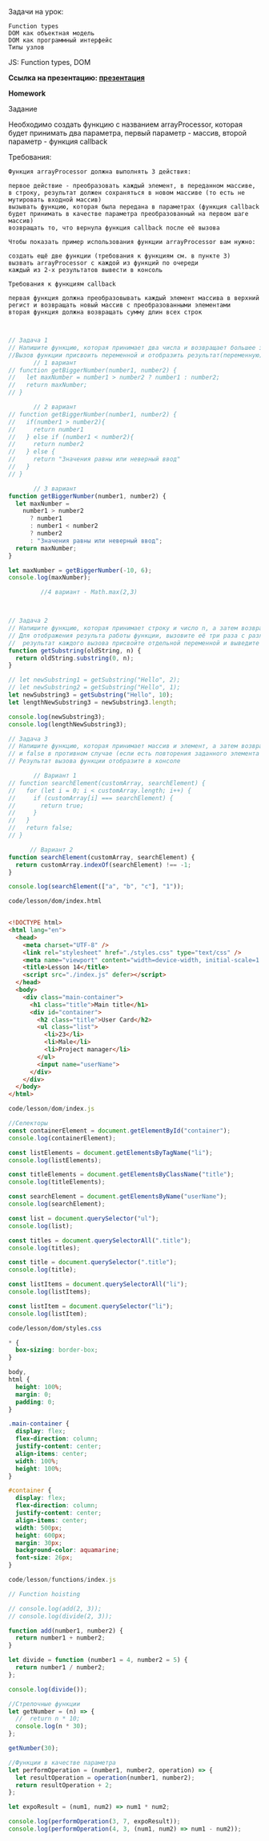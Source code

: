 


Задачи на урок:

    Function types
    DOM как объектная модель
    DOM как программный интерфейс
    Типы узлов

JS: Function types, DOM

**Ссылка на презентацию: [презентация](https://github.com/ait-tr/cohort37.1/blob/main/front_end/lesson_14/JS_Function_types_DOM.pdf)**

**Homework**

Задание


Необходимо создать функцию с названием arrayProcessor, которая будет принимать два параметра, первый параметр - массив, второй параметр - функция callback

Требования:

    Функция arrayProcessor должна выполнять 3 действия:

    первое действие - преобразовать каждый элемент, в переданном массиве, в строку, результат должен сохраняться в новом массиве (то есть не мутировать входной массив)
    вызывать функцию, которая была передана в параметрах (функция callback будет принимать в качестве параметра преобразованный на первом шаге массив)
    возвращать то, что вернула функция callback после её вызова

    Чтобы показать пример использования функции arrayProcessor вам нужно:

    создать ещё две функции (требования к функциям см. в пункте 3)
    вызвать arrayProcessor с каждой из функций по очереди
    каждый из 2-х результатов вывести в консоль

    Требования к функциям callback

    первая функция должна преобразовывать каждый элемент массива в верхний регист и возвращать новый массив с преобразованными элементами
    вторая функция должна возвращать сумму длин всех строк


```jscode/homework/index.js


// Задача 1
// Напишите функцию, которая принимает два числа и возвращает большее значение. 
//Вызов функции присвоить переменной и отобразить результат(переменную) в консоле
       // 1 вариант
// function getBiggerNumber(number1, number2) {
//   let maxNumber = number1 > number2 ? number1 : number2;
//   return maxNumber;
// }

       // 2 вариант
// function getBiggerNumber(number1, number2) {
//   if(number1 > number2){
//     return number1
//   } else if (number1 < number2){
//     return number2
//   } else {
//     return "Значения равны или неверный ввод"
//   }
// }

       // 3 вариант
function getBiggerNumber(number1, number2) {
  let maxNumber =
    number1 > number2
      ? number1
      : number1 < number2
      ? number2
      : "Значения равны или неверный ввод";
  return maxNumber;
}

let maxNumber = getBiggerNumber(-10, 6);
console.log(maxNumber);

         //4 вариант - Math.max(2,3)



// Задача 2
// Напишите функцию, которая принимает строку и число n, а затем возвращает первые n символов строки.
// Для отображения результа работы функции, вызовите её три раза с различными параметрами,
//  результат каждого вызова присвойте отдельной переменной и выведите переменные в консоль
function getSubstring(oldString, n) {
  return oldString.substring(0, n);
}

// let newSubstring1 = getSubstring("Hello", 2);
// let newSubstring2 = getSubstring("Hello", 1);
let newSubstring3 = getSubstring("Hello", 10);
let lengthNewSubstring3 = newSubstring3.length;

console.log(newSubstring3);
console.log(lengthNewSubstring3);

// Задача 3
// Напишите функцию, которая принимает массив и элемент, а затем возвращает true, если элемент присутствует в массиве,
// и false в противном случае (если есть повторения заданного элемента в массиве, то на задачу это никак не влияет).
// Результат вызова функции отобразите в консоле

       // Вариант 1
// function searchElement(customArray, searchElement) {
//   for (let i = 0; i < customArray.length; i++) {
//     if (customArray[i] === searchElement) {
//       return true;
//     }
//   }
//   return false;
// }

      // Вариант 2
function searchElement(customArray, searchElement) {
  return customArray.indexOf(searchElement) !== -1;
}

console.log(searchElement(["a", "b", "c"], "1"));
```

```html
code/lesson/dom/index.html


<!DOCTYPE html>
<html lang="en">
  <head>
    <meta charset="UTF-8" />
    <link rel="stylesheet" href="./styles.css" type="text/css" />
    <meta name="viewport" content="width=device-width, initial-scale=1.0" />
    <title>Lesson 14</title>
    <script src="./index.js" defer></script>
  </head>
  <body>
    <div class="main-container">
      <h1 class="title">Main title</h1>
      <div id="container">
        <h2 class="title">User Card</h2>
        <ul class="list">
          <li>23</li>
          <li>Male</li>
          <li>Project manager</li>
        </ul>
        <input name="userName">
      </div>
    </div>
  </body>
</html>
```

```js
code/lesson/dom/index.js

//Селекторы
const containerElement = document.getElementById("container");
console.log(containerElement);

const listElements = document.getElementsByTagName("li");
console.log(listElements);

const titleElements = document.getElementsByClassName("title");
console.log(titleElements);

const searchElement = document.getElementsByName("userName");
console.log(searchElement);

const list = document.querySelector("ul");
console.log(list);

const titles = document.querySelectorAll(".title");
console.log(titles);

const title = document.querySelector(".title");
console.log(title);

const listItems = document.querySelectorAll("li");
console.log(listItems);

const listItem = document.querySelector("li");
console.log(listItem);
```

```css
code/lesson/dom/styles.css

* {
  box-sizing: border-box;
}

body,
html {
  height: 100%;
  margin: 0;
  padding: 0;
}

.main-container {
  display: flex;
  flex-direction: column;
  justify-content: center;
  align-items: center;
  width: 100%;
  height: 100%;
}

#container {
  display: flex;
  flex-direction: column;
  justify-content: center;
  align-items: center;
  width: 500px;
  height: 600px;
  margin: 30px;
  background-color: aquamarine;
  font-size: 26px;
}
```

```js
code/lesson/functions/index.js

// Function hoisting

// console.log(add(2, 3));
// console.log(divide(2, 3));

function add(number1, number2) {
  return number1 + number2;
}

let divide = function (number1 = 4, number2 = 5) {
  return number1 / number2;
};

console.log(divide());

//Стрелочные функции
let getNumber = (n) => {
  //  return n * 10;
  console.log(n * 30);
};

getNumber(30);

//Функции в качестве параметра
let performOperation = (number1, number2, operation) => {
  let resultOperation = operation(number1, number2);
  return resultOperation + 2;
};

let expoResult = (num1, num2) => num1 * num2;

console.log(performOperation(3, 7, expoResult));
console.log(performOperation(4, 3, (num1, num2) => num1 - num2));
```
